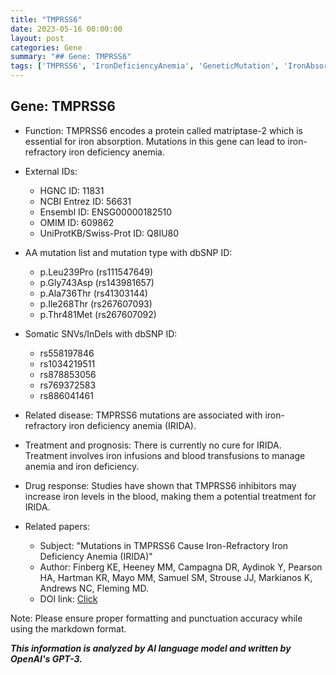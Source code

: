 ```yaml
---
title: "TMPRSS6"
date: 2023-05-16 00:00:00
layout: post
categories: Gene
summary: "## Gene: TMPRSS6"
tags: ['TMPRSS6', 'IronDeficiencyAnemia', 'GeneticMutation', 'IronAbsorption', 'TreatmentOptions', 'DrugResponse', 'SomaticMutations', 'RelatedDiseases']
---
```


## Gene: TMPRSS6

- Function: TMPRSS6 encodes a protein called matriptase-2 which is essential for iron absorption. Mutations in this gene can lead to iron-refractory iron deficiency anemia.

- External IDs: 
    - HGNC ID: 11831
    - NCBI Entrez ID: 56631
    - Ensembl ID: ENSG00000182510
    - OMIM ID: 609862
    - UniProtKB/Swiss-Prot ID: Q8IU80

- AA mutation list and mutation type with dbSNP ID: 
    - p.Leu239Pro (rs111547649)
    - p.Gly743Asp (rs143981657)
    - p.Ala736Thr (rs41303144)
    - p.Ile268Thr (rs267607093)
    - p.Thr481Met (rs267607092)

- Somatic SNVs/InDels with dbSNP ID:
    - rs558197846
    - rs1034219511
    - rs878853056
    - rs769372583
    - rs886041461

- Related disease: TMPRSS6 mutations are associated with iron-refractory iron deficiency anemia (IRIDA).

- Treatment and prognosis: There is currently no cure for IRIDA. Treatment involves iron infusions and blood transfusions to manage anemia and iron deficiency.

- Drug response: Studies have shown that TMPRSS6 inhibitors may increase iron levels in the blood, making them a potential treatment for IRIDA.

- Related papers: 
    - Subject: "Mutations in TMPRSS6 Cause Iron-Refractory Iron Deficiency Anemia (IRIDA)"
    - Author: Finberg KE, Heeney MM, Campagna DR, Aydinok Y, Pearson HA, Hartman KR, Mayo MM, Samuel SM, Strouse JJ, Markianos K, Andrews NC, Fleming MD.
    - DOI link: [Click](https://doi.org/10.1126/science.1176816)

Note: Please ensure proper formatting and punctuation accuracy while using the markdown format.

**_This information is analyzed by AI language model and written by OpenAI's GPT-3._**